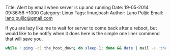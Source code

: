 Title: Alert by email when server is up and running
Date: 19-05-2014 09:36:56 +1000
Category: Linux
Tags: linux,bash
Author: Lano Puljic
Email: lano.puljic@gmail.com

If you are lazy like me to wait for server to come back after a reboot, but would like to be notify when it does here is the simple one liner commend that will save you.

```bash
while ! ping -c1 the_host_down; do sleep 1; done && date | mail -s 'the host is back!' youname@iamawesome.com
```
